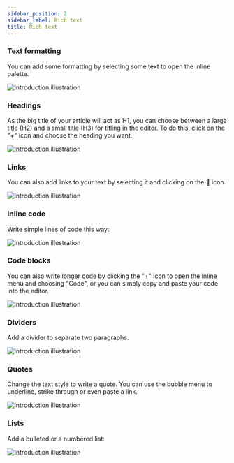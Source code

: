 ```yaml
---
sidebar_position: 2
sidebar_label: Rich text
title: Rich text
---
```


### Text formatting

You can add some formatting by selecting some text to open the inline palette.

![Introduction illustration](/img/illustrations/bubble_menu_1.gif)

### Headings

As the big title of your article will act as H1, you can choose between a large title (H2) and a small title (H3) for titling in the editor. To do this, click on the "+" icon and choose the heading you want.

![Introduction illustration](/img/illustrations/heading.gif)

### Links

You can also add links to your text by selecting it and clicking on the 🔗 icon.

![Introduction illustration](/img/illustrations/link_1.gif)

### Inline code

Write simple lines of code this way:

![Introduction illustration](/img/illustrations/inline_code.gif)

### Code blocks

You can also write longer code by clicking the "+" icon to open the Inline menu and choosing "Code", or you can simply copy and paste your code into the editor.

![Introduction illustration](/img/illustrations/code.gif)

### Dividers

Add a divider to separate two paragraphs.

![Introduction illustration](/img/illustrations/divider.gif)

### Quotes

Change the text style to write a quote. You can use the bubble menu to underline, strike through or even paste a link.

![Introduction illustration](/img/illustrations/quote.gif)

### Lists

Add a bulleted or a numbered list:

![Introduction illustration](/img/illustrations/lists.gif)
